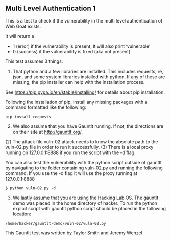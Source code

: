## Multi Level Authentication 1
This is a test to check if the vulnerability in the multi level authentication of Web Goat exists.

It will return a
 - 1 (error) if the vulnerability is present, It will also print ‘vulnerable’
 - 0 (success) if the vulnerability is fixed (aka not present)

This test assumes 3 things:

1. That python and a few libraries are installed. This includes requests, re, json, and some system libraries installed with python. If any of these are missing, the pip installer can help with the installation process.

See https://pip.pypa.io/en/stable/installing/ for details about pip installation.

Following the installation of pip, install any missing packages with a command formatted like the following:

```
pip install requests
```

2. We also assume that you have Gauntlt running.  If not, the directions are on their site at http://gauntlt.org/.

(2) The attack file vuln-02.attack needs to know the absolute path to the vuln-02.py file in order to run it successfully.
(3) There is a local proxy running on 127.0.0.1:8888 if you run the script with the -d flag.

You can also test the vulnerability with the python script outside of gauntlt by navigating to the folder containing vuln-02.py and running the following command. If you use the -d flag it will use the proxy running at 127.0.0.1:8888

```
$ python vuln-02.py -d
```
3. We lastly assume that you are using the Hacking Lab OS. The gauntlt demo was placed in the home directory of hacker. To run the python exploit script with gauntlt python script should be placed in the following location:
```
/home/hacker/gauntlt-demo/vuln-02/vuln-02.py
```

This Gauntlt test was written by Taylor Smith and Jeremy Wenzel

